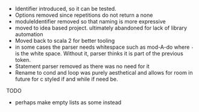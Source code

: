 - Identifier introduced, so it can be tested.
- Options removed since repetitions do not return a none
- moduleIdentifier removed so that naming is more expressive
- moved to idea based project. ultimately abandoned for lack of library
  automation
- Moved back to scala 2 for better tooling
- in some cases the parser needs whitespace such as mod-A-do where `-` is the
  white space. Without it, parser thinks it is part of the previous token.
- Statement parser removed as there was no need for it
- Rename to cond and loop was purely aesthetical and allows for room in future
  for c styled if and while if need be.

TODO

- perhaps make empty lists as some instead 
